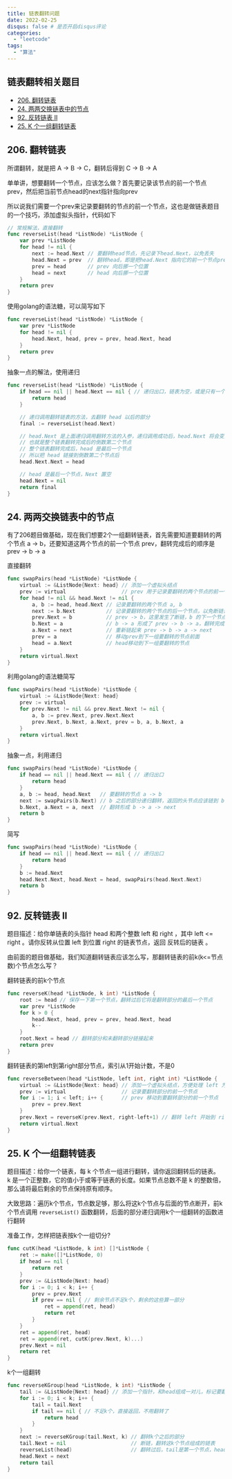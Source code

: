 ```yaml
---
title: 链表翻转问题
date: 2022-02-25
disqus: false # 是否开启disqus评论
categories:
  - "leetcode"
tags:
  - "算法"
---
```


<!--more-->

## 链表翻转相关题目

* [206. 翻转链表](https://leetcode-cn.com/problems/reverse-linked-list/)
* [24. 两两交换链表中的节点](https://leetcode-cn.com/problems/swap-nodes-in-pairs)
* [92. 反转链表 II](https://leetcode-cn.com/problems/reverse-linked-list-ii/)
* [25. K 个一组翻转链表](https://leetcode-cn.com/problems/reverse-nodes-in-k-group/)

## 206. 翻转链表

所谓翻转，就是把 A -> B -> C，翻转后得到 C -> B -> A

单单讲，想要翻转一个节点，应该怎么做？首先要记录该节点的前一个节点prev，然后把当前节点head的next指针指向prev

所以说我们需要一个prev来记录要翻转的节点的前一个节点，这也是做链表题目的一个技巧，添加虚拟头指针，代码如下

```go
// 常规解法，直接翻转
func reverseList(head *ListNode) *ListNode {
	var prev *ListNode
	for head != nil {
		next := head.Next // 要翻转head节点，先记录下head.Next，以免丢失
		head.Next = prev  // 翻转head，即是把head.Next 指向它的前一个节点prev
		prev = head       // prev 向后挪一个位置
		head = next       // head 向后挪一个位置
	}
	return prev
}
```

使用golang的语法糖，可以简写如下
```go
func reverseList(head *ListNode) *ListNode {
	var prev *ListNode
	for head != nil {
		head.Next, head, prev = prev, head.Next, head
	}
	return prev
}
```

抽象一点的解法，使用递归
```go
func reverseList(head *ListNode) *ListNode {
	if head == nil || head.Next == nil { // 递归出口，链表为空，或是只有一个节点，直接返回
		return head
	}

	// 递归调用翻转链表的方法，去翻转 head 以后的部分
	final := reverseList(head.Next)

	// head.Next 是上面递归调用翻转方法的入参，递归调用成功后，head.Next 将会变为最后一个节点
	// 也就是整个链表翻转完成后的倒数第二个节点
	// 整个链表翻转完成后，head 是最后一个节点
	// 所以把 head 链接到倒数第二个节点后
	head.Next.Next = head

	// head 是最后一个节点，Next 置空
	head.Next = nil
	return final
}
```

## 24. 两两交换链表中的节点

有了206题目做基础，现在我们想要2个一组翻转链表，首先需要知道要翻转的两个节点 a -> b，还要知道这两个节点的前一个节点 prev，翻转完成后的顺序是 prev -> b -> a

直接翻转
```go
func swapPairs(head *ListNode) *ListNode {
	virtual := &ListNode{Next: head} // 添加一个虚拟头结点
	prev := virtual                  // prev 用于记录要翻转的两个节点的前一个节点 prev -> a -> b
	for head != nil && head.Next != nil {
		a, b := head, head.Next // 记录要翻转的两个节点 a, b
		next := b.Next          // 记录要翻转的两个节点的后一个节点，以免断链丢失
		prev.Next = b           // prev -> b，这里发生了断链，b 的下一个节点已经被保存到 next 变量
		b.Next = a              // b -> a 形成了 prev -> b -> a，翻转完成
		a.Next = next           // 重新链起来 prev -> b -> a -> next
		prev = a                // 移动prev到下一组要翻转的节点前面
		head = a.Next           // head移动到下一组要翻转的节点
	}
	return virtual.Next
}
```

利用golang的语法糖简写
```go
func swapPairs(head *ListNode) *ListNode {
	virtual := &ListNode{Next: head}
	prev := virtual
	for prev.Next != nil && prev.Next.Next != nil {
		a, b := prev.Next, prev.Next.Next
		prev.Next, b.Next, a.Next, prev = b, a, b.Next, a
	}
	return virtual.Next
}
```

抽象一点，利用递归
```go
func swapPairs(head *ListNode) *ListNode {
	if head == nil || head.Next == nil { // 递归出口
		return head
	}
	a, b := head, head.Next   // 要翻转的节点 a -> b
	next := swapPairs(b.Next) // b 之后的部分递归翻转，返回的头节点应该链到 b -> a 的后面
	b.Next, a.Next = a, next  // 翻转形成 b -> a -> next
	return b
}
```

简写
```go
func swapPairs(head *ListNode) *ListNode {
	if head == nil || head.Next == nil { // 递归出口
		return head
	}
	b := head.Next
	head.Next.Next, head.Next = head, swapPairs(head.Next.Next)
	return b
}
```

## 92. 反转链表 II

题目描述：给你单链表的头指针 head 和两个整数 left 和 right ，其中 left <= right 。请你反转从位置 left 到位置 right 的链表节点，返回 反转后的链表 。

由前面的题目做基础，我们知道翻转链表应该怎么写，那翻转链表的前k(k<=节点数)个节点怎么写？

翻转链表的前k个节点
```go
func reverseK(head *ListNode, k int) *ListNode {
	root := head // 保存一下第一个节点，翻转过后它将是翻转部分的最后一个节点
	var prev *ListNode
	for k > 0 {
		head.Next, head, prev = prev, head.Next, head
		k--
	}
	root.Next = head // 翻转部分和未翻转部分链接起来
	return prev
}
```

翻转链表的第left到第right部分节点，索引从1开始计数，不是0
```go
func reverseBetween(head *ListNode, left int, right int) *ListNode {
	virtual := &ListNode{Next: head} // 添加一个虚拟头结点，方便处理 left 为 1 的情况
	prev := virtual                  // 记录要翻转部分的前一个节点
	for i := 1; i < left; i++ {      // prev 移动到要翻转部分的前一个节点
		prev = prev.Next
	}
	prev.Next = reverseK(prev.Next, right-left+1) // 翻转 left 开始到 right 部分共 right-left+1 个节点
	return virtual.Next
}
```

## 25. K 个一组翻转链表

题目描述：给你一个链表，每 k 个节点一组进行翻转，请你返回翻转后的链表。k 是一个正整数，它的值小于或等于链表的长度。如果节点总数不是 k 的整数倍，那么请将最后剩余的节点保持原有顺序。

大致思路：遍历k个节点，节点数足够，那么将这k个节点与后面的节点断开，前k个节点调用 `reverseList()` 函数翻转，后面的部分递归调用k个一组翻转的函数进行翻转

准备工作，怎样把链表按k个一组切分?
```go
func cutK(head *ListNode, k int) []*ListNode {
	ret := make([]*ListNode, 0)
	if head == nil {
		return ret
	}
	prev := &ListNode{Next: head}
	for i := 0; i < k; i++ {
		prev = prev.Next
		if prev == nil { // 剩余节点不足k个，剩余的这些算一部分
			ret = append(ret, head)
			return ret
		}
	}
	ret = append(ret, head)
	ret = append(ret, cutK(prev.Next, k)...)
	prev.Next = nil
	return ret
}
```

k个一组翻转
```go
func reverseKGroup(head *ListNode, k int) *ListNode {
	tail := &ListNode{Next: head} // 添加一个指针，和head组成一对儿，标记要翻转的k个节点组成的链表
	for i := 0; i < k; i++ {
		tail = tail.Next
		if tail == nil { // 不足k个，直接返回，不用翻转了
			return head
		}
	}
	next := reverseKGroup(tail.Next, k) // 翻转k个之后的部分
	tail.Next = nil                     // 断链，翻转这k个节点组成的链表
	reverseList(head)                   // 翻转过后，tail是第一个节点，head是最后一个节点
	head.Next = next
	return tail
}

```
